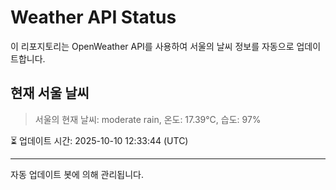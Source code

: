 
# Weather API Status

이 리포지토리는 OpenWeather API를 사용하여 서울의 날씨 정보를 자동으로 업데이트합니다.

## 현재 서울 날씨
> 서울의 현재 날씨: moderate rain, 온도: 17.39°C, 습도: 97%

⏳ 업데이트 시간: 2025-10-10 12:33:44 (UTC)

---
자동 업데이트 봇에 의해 관리됩니다.
